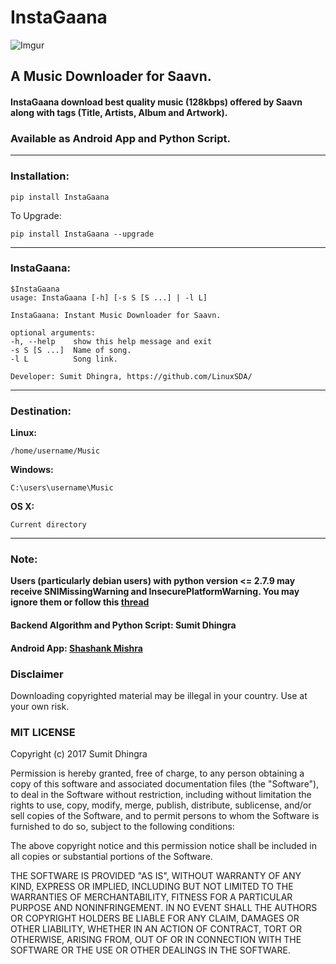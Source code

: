 # InstaGaana

![Imgur](http://i.imgur.com/opFLFOW.png?5)
## A Music Downloader for Saavn.
#### InstaGaana download best quality music (128kbps) offered by Saavn along with tags (Title, Artists, Album and Artwork).

### Available as Android App and Python Script.

---
### Installation:
    pip install InstaGaana

To Upgrade: 

    pip install InstaGaana --upgrade

---
### InstaGaana:
    $InstaGaana 
    usage: InstaGaana [-h] [-s S [S ...] | -l L]

    InstaGaana: Instant Music Downloader for Saavn.

    optional arguments:
    -h, --help    show this help message and exit
    -s S [S ...]  Name of song.
    -l L          Song link.

    Developer: Sumit Dhingra, https://github.com/LinuxSDA/

---
### Destination:
**Linux:**

    /home/username/Music
    
**Windows:**

    C:\users\username\Music
    
**OS X:**

    Current directory

---
### Note: 
**Users (particularly debian users) with python version <= 2.7.9 may receive SNIMissingWarning and InsecurePlatformWarning. You may ignore them or follow this [thread](http://stackoverflow.com/a/29099439)**


#### Backend Algorithm and Python Script: Sumit Dhingra

#### Android App: [Shashank Mishra](https://github.com/shkcodes)

### Disclaimer

Downloading copyrighted material may be illegal in your country. Use at your own risk.

### MIT LICENSE

Copyright (c) 2017 Sumit Dhingra

Permission is hereby granted, free of charge, to any person obtaining a copy
of this software and associated documentation files (the "Software"), to deal
in the Software without restriction, including without limitation the rights
to use, copy, modify, merge, publish, distribute, sublicense, and/or sell
copies of the Software, and to permit persons to whom the Software is
furnished to do so, subject to the following conditions:

The above copyright notice and this permission notice shall be included in all
copies or substantial portions of the Software.

THE SOFTWARE IS PROVIDED "AS IS", WITHOUT WARRANTY OF ANY KIND, EXPRESS OR
IMPLIED, INCLUDING BUT NOT LIMITED TO THE WARRANTIES OF MERCHANTABILITY,
FITNESS FOR A PARTICULAR PURPOSE AND NONINFRINGEMENT. IN NO EVENT SHALL THE
AUTHORS OR COPYRIGHT HOLDERS BE LIABLE FOR ANY CLAIM, DAMAGES OR OTHER
LIABILITY, WHETHER IN AN ACTION OF CONTRACT, TORT OR OTHERWISE, ARISING FROM,
OUT OF OR IN CONNECTION WITH THE SOFTWARE OR THE USE OR OTHER DEALINGS IN THE
SOFTWARE.
